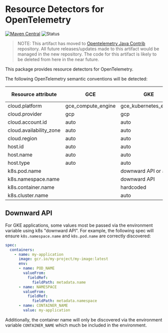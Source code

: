 # Resource Detectors for OpenTelemetry

[![Maven Central][maven-image]][maven-url] ![Status][deprecated]

> NOTE: This artifact has moved to [Opentelemetry Java Contrib](https://github.com/open-telemetry/opentelemetry-java-contrib/tree/eece7e8ef04170fb463ddf692f61d4527b50febf/gcp-resources) repository. All future releases/updates made to this artifact would be managed in the new repository. The code for this artifact is likely to be deleted from here in the near future. 

This package provides resource detectors for OpenTelemetry.

The following OpenTelemetry semantic conventions will be detected:

| Resource attribute | GCE | GKE | Cloud Run |
| ------------------ | --- | --- | ----------|
| cloud.platform | gce_compute_engine | gce_kubernetes_engine | |
| cloud.provider | gcp | gcp | |
| cloud.account.id | auto | auto | |
| cloud.availability_zone | auto | auto | |
| cloud.region | auto | auto | |
| host.id | auto | auto | |
| host.name | auto | auto | |
| host.type | auto | auto | |
| k8s.pod.name | | downward API or auto | |
| k8s.namespace.name | | downward API | |
| k8s.container.name | | hardcoded | |
| k8s.cluster.name | | auto | |

## Downward API

For GKE applications, some values most be passed via the environment variable using k8s
"downward API".  For example, the following spec will ensure `k8s.namespace.name` and
`k8s.pod.name` are correctly discovered:

```yaml
spec:
  containers:
    - name: my-application
      image: gcr.io/my-project/my-image:latest
      env:
      - name: POD_NAME
        valueFrom:
          fieldRef:
            fieldPath: metadata.name
      - name: NAMESPACE
        valueFrom:
          fieldRef:
            fieldPath: metadata.namespace
      - name: CONTAINER_NAME
        value: my-application
```

Additionally, the container name will only be discovered via the environment variable `CONTAINER_NAME`
which much be included in the environment.

[maven-image]: https://maven-badges.herokuapp.com/maven-central/com.google.cloud.opentelemetry/detector-resources/badge.svg
[maven-url]: https://maven-badges.herokuapp.com/maven-central/com.google.cloud.opentelemetry/detector-resources
[deprecated]: https://img.shields.io/badge/status-deprecated-red